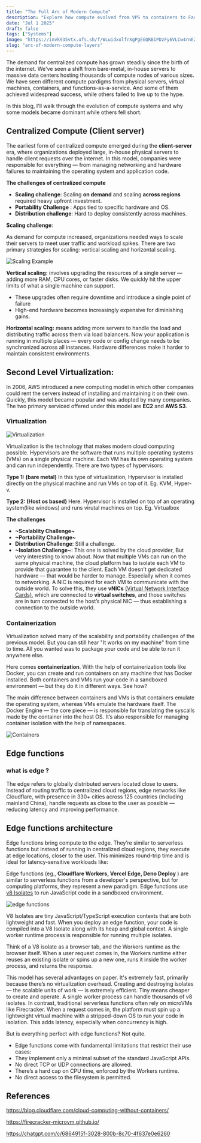 ```yaml
---
title: "The Full Arc of Modern Compute"
description: "Explore how compute evolved from VPS to containers to FaaS and edge functions—and why we’re circling back to managed containers with better DX and scaling guarantees."
date: "Jul 1 2025"
draft: false
tags: ["Systems"]
image: "https://invk935vtx.ufs.sh/f/WLuidxolfrXgPgEGQRBiPDzFy6VLCw4rnE29cGlN3aYfI1hZ"
slug: "arc-of-modern-compute-layers"
---
```


The demand for centralized compute has grown steadily since the birth of the internet. We've seen a shift from bare-metal, in-house servers to massive data centers hosting thousands of compute nodes of various sizes. We have seen different compute pardigms from physical servers, virtual machines, containers, and functions-as-a-service. And some of them achieved widespread success, while others failed to live up to the hype.

In this blog, I'll walk through the evolution of compute systems and why some models became dominant while others fell short.
## Centralized Compute (Client server)
The earliest form of centralized compute emerged during the **client-server** era, where organizations deployed large, in-house physical servers to handle client requests over the internet. In this model, companies were responsible for everything — from managing networking and hardware failures to maintaining the operating system and application code.

**The challenges of centralized compute**
- **Scaling challenge**: Scaling **on demand** and scaling **across regions** required heavy upfront investment.
- **Portability Challenge** : Apps tied to specific hardware and OS.
- **Distribution challenge**: Hard to deploy consistently across machines.

**Scaling challenge**:

As demand for compute increased, organizations needed ways to scale their servers to meet user traffic and workload spikes. There are two primary strategies for scaling: vertical scaling and horizontal scaling.

![Scaling Example](https://invk935vtx.ufs.sh/f/WLuidxolfrXgaNZTMPxnmP0WG5cwSzZL2s3ibYHT9RjdB4ax)

**Vertical scaling:**  involves upgrading the resources of a single server — adding more RAM, CPU cores, or faster disks. We quickly hit the upper limits of what a single machine can support.

- These upgrades often require downtime and introduce a single point of failure
- High-end hardware becomes increasingly expensive for diminishing gains.

**Horizontal scaling:** means adding more servers to handle the load and distributing traffic across them via load balancers. Now your application is running in multiple places — every code or config change needs to be synchronized across all instances. Hardware differences make it harder to maintain consistent environments.

## Second Level Virtualization:

In 2006, AWS introduced a new computing model in which other companies could rent the servers instead of installing and maintaining it on their own. Quickly, this model became popular and was adopted by many companies. The two primary serviced offered under this model are **EC2** and **AWS S3**.


### Virtualization

![Virtualization](https://invk935vtx.ufs.sh/f/WLuidxolfrXgurZLVmSHL6nSY7Q1XMFsKTAV2j8y5Jc4vWwO)

Virtualization is the technology that makes modern cloud computing possible. Hypervisors are the software that runs multiple operating systems (VMs) on a single physical machine. Each VM has its own operating system and can run independently. There are two types of hypervisors:

**Type 1: (bare metal)** In this type of virtualization, Hypervisor is installed directly on the physical machine and run VMs on top of it. Eg. KVM, Hyper-v.

**Type 2: (Host os based)** Here. Hypervisor is installed on top of an operating system(like windows) and runs virutal machines on top. Eg. Virtualbox

**The challenges**
- **~Scalablity Challenge~**
- **~Portability Challenge~**
- **Distribution Challenge**: Still a challenge.
- **~Isolation Challenge~**: This one is solved by the cloud provider, But very interesting to know about. Now that multiple VMs can run on the same physical machine, the cloud platform has to isolate each VM to provide that guarantee to the client. Each VM doesn’t get dedicated hardware — that would be harder to manage. Especially when it comes to networking. A NIC is required for each VM to communicate with the outside world. To solve this, they use **vNICs** [(Virtual Network Interface Cards)](http://cloud.google.com/compute/docs/networking/using-gvnic), which are connected to **virtual switches**, and those switches are in turn connected to the host’s physical NIC — thus establishing a connection to the outside world.

### Containerization

Virtualization solved many of the scalability and portability challenges of the previous model. But you can still hear "It works on my machine" from time to time. All you wanted was to package your code and be able to run it anywhere else.

Here comes **containerization**. With the help of containerization tools like Docker, you can create and run containers on any machine that has Docker installed. Both containers and VMs run your code in a sandboxed environment — but they do it in different ways. See how?

The main difference between containers and VMs is that containers emulate the operating system, whereas VMs emulate the hardware itself. The Docker Engine — the core piece — is responsible for translating the syscalls made by the container into the host OS. It’s also responsible for managing container isolation with the help of namespaces.

![Containers](https://invk935vtx.ufs.sh/f/WLuidxolfrXgYH6bcy4FDbL6RBOfKpxMuINXP510aS3AUVj8)

## Edge functions
### what is edge ?
The edge refers to globally distributed servers located close to users. Instead of routing traffic to centralized cloud regions, edge networks like Cloudflare, with presence in 330+ cities across 125 countries (including mainland China), handle requests as close to the user as possible — reducing latency and improving performance.


## Edge functions architecture


Edge functions bring compute to the edge. They’re similar to serverless functions but instead of running in centralized cloud regions, they execute at edge locations, closer to the user. This minimizes round-trip time and is ideal for latency-sensitive workloads like:


Edge functions (eg., **Cloudflare Workers, Vercel Edge, Deno Deploy** ) are similar to serverless functions from a developer's perspective, but for computing platforms, they represent a new paradigm. Edge functions use [v8 Isolates](https://v8.dev/blog/v8-release-76#isolates) to run JavaScript code in a sandboxed environment.

![edge functions](https://invk935vtx.ufs.sh/f/WLuidxolfrXgvktwuZdmqo1P8kDWKeV7ycTw2FYhiOIlURAt)

V8 Isolates are tiny JavaScript/TypeScript execution contexts that are both lightweight and fast. When you deploy an edge function, your code is compiled into a V8 Isolate along with its heap and global context. A single worker runtime process is responsible for running multiple isolates. 

Think of a V8 isolate as a browser tab, and the Workers runtime as the browser itself. When a user request comes in, the Workers runtime either reuses an existing isolate or spins up a new one, runs it inside the worker process, and returns the response.


This model has several advantages on paper. It's extremely fast, primarily because there’s no virtualization overhead. Creating and destroying isolates — the scalable units of work — is extremely efficient.
Tiny means cheaper to create and operate. A single worker process can handle thousands of v8 isolates. In contrast, traditional serverless functions often rely on microVMs like Firecracker. When a request comes in, the platform must spin up a lightweight virtual machine with a stripped-down OS to run your code in isolation. This adds latency, especially when concurrency is high.

But is everything perfect with edge functions? Not quite.

- Edge functions come with fundamental limitations that restrict their use cases:
- They implement only a minimal subset of the standard JavaScript APIs.
- No direct TCP or UDP connections are allowed.
- There’s a hard cap on CPU time, enforced by the Workers runtime.
- No direct access to the filesystem is permitted.


## References

https://blog.cloudflare.com/cloud-computing-without-containers/

https://firecracker-microvm.github.io/

https://chatgpt.com/c/6864915f-3028-800b-8c70-4f637e0e6260
